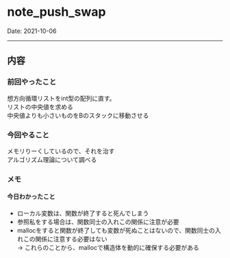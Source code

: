 # note_push_swap
Date: 2021-10-06

<hr>

## 内容

### 前回やったこと

想方向循環リストをint型の配列に直す。  
リストの中央値を求める  
中央値よりも小さいものをBのスタックに移動させる  

### 今回やること

メモリりーくしているので、それを治す  
アルゴリズム理論について調べる  


### メモ

#### 今日わかったこと

- ローカル変数は、関数が終了すると死んでしまう  
- 参照私をする場合は、関数同士の入れこの関係に注意が必要  
- mallocをすると関数が終了しても変数が死ぬことはないので、関数同士の入れこの関係に注意する必要はない  
→ これらのことから、mallocで構造体を動的に確保する必要がある  